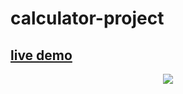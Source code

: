# calculator-project

## [live demo](https://codepen.io/sonali-hirave/pen/YzwpZJQ)

<p align="center">
<img src="/twitter-demo.png">
</p>
